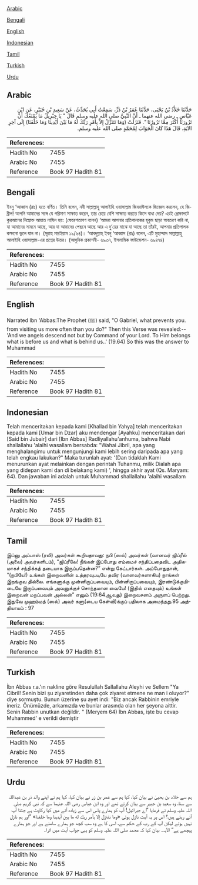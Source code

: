 [Arabic](#arabic)

[Bengali](#bengali)

[English](#english)

[Indonesian](#indonesian)

[Tamil](#tamil)

[Turkish](#turkish)

[Urdu](#urdu)

## Arabic


<div dir="rtl" lang="ar" style={{fontSize:'larger',backgroundColor:'#f8f9fa',padding:20}}>
حَدَّثَنَا خَلاَّدُ بْنُ يَحْيَى، حَدَّثَنَا عُمَرُ بْنُ ذَرٍّ، سَمِعْتُ أَبِي يُحَدِّثُ، عَنْ سَعِيدِ بْنِ جُبَيْرٍ، عَنِ ابْنِ عَبَّاسٍ ـ رضى الله عنهما ـ أَنَّ النَّبِيَّ صلى الله عليه وسلم قَالَ ‏"‏ يَا جِبْرِيلُ مَا يَمْنَعُكَ أَنْ تَزُورَنَا أَكْثَرَ مِمَّا تَزُورُنَا ‏"‏‏.‏ فَنَزَلَتْ ‏(‏وَمَا نَتَنَزَّلُ إِلاَّ بِأَمْرِ رَبِّكَ لَهُ مَا بَيْنَ أَيْدِينَا وَمَا خَلْفَنَا‏)‏ إِلَى آخِرِ الآيَةِ‏.‏ قَالَ هَذَا كَانَ الْجَوَابَ لِمُحَمَّدٍ صلى الله عليه وسلم‏.‏
</div>
<div style={{backgroundColor:'#f8f9fa',padding:20, marginBottom: 10}}><table> <thead> <tr> <th>References:</th> <th></th> </tr> </thead> <tbody><tr><td>Hadith No</td><td>7455</td></tr><tr><td>Arabic No</td><td>7455</td></tr><tr><td>Reference</td><td>Book 97 Hadith 81</td></tr></tbody></table></div>

## Bengali


<div dir="ltr" lang="bn" style={{fontSize:'larger',backgroundColor:'#f8f9fa',padding:20}}>
ইবনু ‘আব্বাস (রাঃ) হতে বর্ণিত। তিনি বলেন, নবী সাল্লাল্লাহু আলাইহি ওয়াসাল্লাম জিবরাঈলকে জিজ্ঞেস করলেন, হে জিব্রীল! আপনি আমাদের সঙ্গে যে পরিমাণ সাক্ষাত করেন, তার চেয়ে বেশি সাক্ষাত করতে কিসে বাধা দেয়? এরই প্রেক্ষাপটে কুরআনের নিম্নোক্ত আয়াত নাযিল হয়: (ফেরেশতাগণ বলেন) ‘আমরা আপনার প্রতিপালকের হুকুম ছাড়া অবতরণ করি না, যা আমাদের সামনে আছে, আর যা আমাদের পেছনে আছে আর এ দু’য়ের মাঝে যা আছে তা তাঁরই, আপনার প্রতিপালক কক্ষনো ভুলে যান না। (সূরাহ মারইয়াম ১৯/৬৪)। ‘আবদুল্লাহ্ ইবনু ‘আব্বাস (রাঃ) বলেন, এটি মুহাম্মাদ সাল্লাল্লাহু আলাইহি ওয়াসাল্লাম-এর প্রশ্নের উত্তর। (আধুনিক প্রকাশনী- ৬৯৩৭, ইসলামিক ফাউন্ডেশন- ৬৯৪৭৪)
</div>
<div style={{backgroundColor:'#f8f9fa',padding:20, marginBottom: 10}}><table> <thead> <tr> <th>References:</th> <th></th> </tr> </thead> <tbody><tr><td>Hadith No</td><td>7455</td></tr><tr><td>Arabic No</td><td>7455</td></tr><tr><td>Reference</td><td>Book 97 Hadith 81</td></tr></tbody></table></div>

## English


<div dir="ltr" lang="en" style={{fontSize:'larger',backgroundColor:'#f8f9fa',padding:20}}>
Narrated Ibn 'Abbas:The Prophet (ﷺ) said, "O Gabriel, what prevents you. from visiting us more often than you do?" Then this Verse was revealed:--'And we angels descend not but by Command of your Lord. To Him belongs what is before us and what is behind us..' (19.64) So this was the answer to Muhammad
</div>
<div style={{backgroundColor:'#f8f9fa',padding:20, marginBottom: 10}}><table> <thead> <tr> <th>References:</th> <th></th> </tr> </thead> <tbody><tr><td>Hadith No</td><td>7455</td></tr><tr><td>Arabic No</td><td>7455</td></tr><tr><td>Reference</td><td>Book 97 Hadith 81</td></tr></tbody></table></div>

## Indonesian


<div dir="ltr" lang="id" style={{fontSize:'larger',backgroundColor:'#f8f9fa',padding:20}}>
Telah menceritakan kepada kami [Khallad bin Yahya] telah menceritakan kepada kami [Umar bin Dzar] aku mendengar [Ayahku] menceritakan dari [Said bin Jubair] dari [Ibn Abbas] Radliyallahu'anhuma, bahwa Nabi shallallahu 'alaihi wasallam bersabda: "Wahai Jibril, apa yang menghalangimu untuk mengunjungi kami lebih sering daripada apa yang telah engkau lakukan?" Maka turunlah ayat: '(Dan tidaklah Kami menurunkan ayat melainkan dengan perintah Tuhanmu, milik Dialah apa yang didepan kami dan di belakang kami) ', hingga akhir ayat (Qs. Maryam: 64). Dan jawaban ini adalah untuk Muhammad shallallahu 'alaihi wasallam
</div>
<div style={{backgroundColor:'#f8f9fa',padding:20, marginBottom: 10}}><table> <thead> <tr> <th>References:</th> <th></th> </tr> </thead> <tbody><tr><td>Hadith No</td><td>7455</td></tr><tr><td>Arabic No</td><td>7455</td></tr><tr><td>Reference</td><td>Book 97 Hadith 81</td></tr></tbody></table></div>

## Tamil


<div dir="ltr" lang="ta" style={{fontSize:'larger',backgroundColor:'#f8f9fa',padding:20}}>
இப்னு அப்பாஸ் (ரலி) அவர்கள் கூறியதாவது: நபி (ஸல்) அவர்கள் (வானவர் ஜிப்ரீல் (அலை) அவர்களிடம்), “ஜிப்ரீலே! நீங்கள் இப்போது எம்மைச் சந்திப்பதைவிட அதிகமாகச் சந்திக்கத் தடையாக இருப்பதென்ன?” என்று கேட்டார்கள். அப்போதுதான், “(நபியே!) உங்கள் இறைவனின் உத்தரவுபடியே தவிர (வானவர்களாகிய) நாங்கள் இறங்குவ தில்லை. எங்களுக்கு முன்னிருப்பவையும், பின்னிருப்பவையும், இரண்டுக்குமிடையே இருப்பவையும் அவனுக்குச் சொந்தமான வையே! (இதில் எதையும்) உங்கள் இறைவன் மறப்பவன் அல்லன்” எனும் (19:64ஆவது) இறைவசனம் அருளப் பெற்றது. இதுவே முஹம்மத் (ஸல்) அவர் களு(டைய கேள்வி)க்குப் பதிலாக அமைந்தது.95 அத்தியாயம் : 97
</div>
<div style={{backgroundColor:'#f8f9fa',padding:20, marginBottom: 10}}><table> <thead> <tr> <th>References:</th> <th></th> </tr> </thead> <tbody><tr><td>Hadith No</td><td>7455</td></tr><tr><td>Arabic No</td><td>7455</td></tr><tr><td>Reference</td><td>Book 97 Hadith 81</td></tr></tbody></table></div>

## Turkish


<div dir="ltr" lang="tr" style={{fontSize:'larger',backgroundColor:'#f8f9fa',padding:20}}>
İbn Abbas r.a.'ın nakline göre Resulullah Sallallahu Aleyhi ve Sellem "Ya Cibril! Senin bizi şu ziyaretinden daha çok ziyaret etmene ne man i oluyor?" diye sormuştu. Bunun üzerine şu ayet indi: "Biz ancak Rabbinin emriyle ineriz. Önümüzde, arkamızda ve bunlar arasında olan her şeyona aittir. Senin Rabbin unutkan değildir. " (Meryem 64) İbn Abbas, işte bu cevap Muhammed' e verildi demiştir
</div>
<div style={{backgroundColor:'#f8f9fa',padding:20, marginBottom: 10}}><table> <thead> <tr> <th>References:</th> <th></th> </tr> </thead> <tbody><tr><td>Hadith No</td><td>7455</td></tr><tr><td>Arabic No</td><td>7455</td></tr><tr><td>Reference</td><td>Book 97 Hadith 81</td></tr></tbody></table></div>

## Urdu


<div dir="rtl" lang="ur" style={{fontSize:'larger',backgroundColor:'#f8f9fa',padding:20}}>
ہم سے خلاد بن یحییٰ نے بیان کیا، کہا ہم سے عمر بن زر نے بیان کیا، کہا ہم نے اپنے والد ذر بن عبداللہ سے سنا، وہ سعید بن جبیر سے بیان کرتے تھے اور وہ ابن عباس رضی اللہ عنہما سے کہ نبی کریم صلی اللہ علیہ وسلم نے فرمایا ”اے جبرائیل! آپ کو ہمارے پاس اس سے زیادہ آنے میں کیا رکاوٹ ہے جتنا آپ آتے رہتے ہیں؟ اس پر یہ آیت نازل ہوئی «وما نتنزل إلا بأمر ربك له ما بين أيدينا وما خلفنا‏» ”اور ہم نازل نہیں ہوتے لیکن آپ کے رب کے حکم سے، اسی کا ہے وہ سب کچھ جو ہمارے سامنے ہے اور جو ہمارے پیچھے ہے“ الآیہ۔ بیان کیا کہ محمد صلی اللہ علیہ وسلم کو یہی جواب آیت میں اترا۔
</div>
<div style={{backgroundColor:'#f8f9fa',padding:20, marginBottom: 10}}><table> <thead> <tr> <th>References:</th> <th></th> </tr> </thead> <tbody><tr><td>Hadith No</td><td>7455</td></tr><tr><td>Arabic No</td><td>7455</td></tr><tr><td>Reference</td><td>Book 97 Hadith 81</td></tr></tbody></table></div>